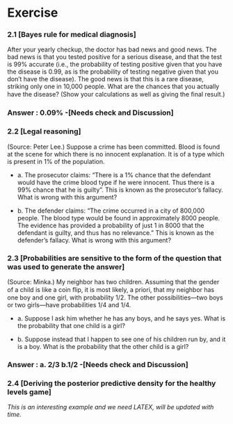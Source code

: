 # Exercise

### 2.1 [Bayes rule for medical diagnosis]

After your yearly checkup, the doctor has bad news and good news. The bad news is that you tested positive for a serious disease, and that the test is 99% accurate (i.e., the probability of testing positive given that you have the disease is 0.99, as is the probability of testing negative given that you don’t have the disease). The good news is that this is a rare disease, striking only one in 10,000 people. What are the chances that you actually have the disease? (Show your calculations as well as giving the ﬁnal result.) 

### Answer : 0.09% -[Needs check and Discussion]

### 2.2 [Legal reasoning]

(Source: Peter Lee.) Suppose a crime has been committed. Blood is found at the scene for which there is no innocent explanation. It is of a type which is present in 1% of the population.

- a. The prosecutor claims: “There is a 1% chance that the defendant would have the crime blood type if he were innocent. Thus there is a 99% chance that he is guilty”. This is known as the prosecutor’s fallacy. What is wrong with this argument? 

- b. The defender claims: “The crime occurred in a city of 800,000 people. The blood type would be found in approximately 8000 people. The evidence has provided a probability of just 1 in 8000 that the defendant is guilty, and thus has no relevance.” This is known as the defender’s fallacy. What is wrong with this argument?

### 2.3 [Probabilities are sensitive to the form of the question that was used to generate the answer]

(Source: Minka.) My neighbor has two children. Assuming that the gender of a child is like a coin ﬂip, it is most likely, a priori, that my neighbor has one boy and one girl, with probability 1/2. The other possibilities—two boys or two girls—have probabilities 1/4 and 1/4.

- a. Suppose I ask him whether he has any boys, and he says yes. What is the probability that one child is a girl? 

- b. Suppose instead that I happen to see one of his children run by, and it is a boy. What is the probability that the other child is a girl?


### Answer : a. 2/3 b.1/2 -[Needs check and Discussion]

### 2.4 [Deriving the posterior predictive density for the healthy levels game]

*This is an interesting example and we need LATEX, will be updated with time.*








